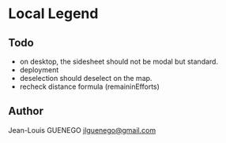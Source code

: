 # Local Legend

## Todo

- on desktop, the sidesheet should not be modal but standard.
- deployment
- deselection should deselect on the map.
- recheck distance formula (remaininEfforts)

## Author

Jean-Louis GUENEGO <jlguenego@gmail.com>
